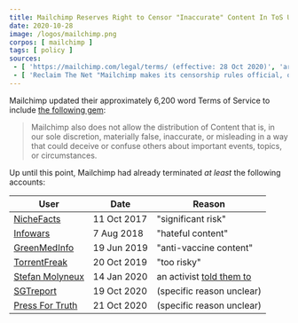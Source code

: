 ```yaml
---
title: Mailchimp Reserves Right to Censor "Inaccurate" Content In ToS Update
date: 2020-10-28
image: /logos/mailchimp.png
corpos: [ mailchimp ]
tags: [ policy ]
sources:
 - [ 'https://mailchimp.com/legal/terms/ (effective: 28 Oct 2020)', 'archive.is/spOEk' ]
 - [ 'Reclaim The Net "Mailchimp makes its censorship rules official, outlines right to ban users for “inaccurate” content" by Didi Rankovic (29 Oct 2020)', 'reclaimthenet.org/mailchimp-misinformation-censorship/' ]
---
```


Mailchimp updated their approximately 6,200 word Terms of
Service to include [the following gem](https://archive.is/spOEk#selection-2883.0-2883.230):

> Mailchimp also does not allow the distribution of Content that is, in our
> sole discretion, materially false, inaccurate, or misleading in a way that
> could deceive or confuse others about important events, topics, or
> circumstances.

Up until this point, Mailchimp had already terminated _at least_ the following
accounts:

| User | Date | Reason
|---|---|---|
| [NicheFacts](/e/mailchimp-bans-niche-facts/) | 11 Oct 2017 | "significant risk" |
| [Infowars](/e/mailchimp-linkedin-ban-infowars/) | 7 Aug 2018 | "hateful content" |
| [GreenMedInfo](/e/mailchimp-bans-greenmedinfo/) | 19 Jun 2019 | "anti-vaccine content" |
| [TorrentFreak](/e/mailchimp-bans-torrent-freak/) | 20 Oct 2019 | "too risky" |
| [Stefan Molyneux](/e/mailchimp-bans-stefan-molyneux/) | 14 Jan 2020 | an activist [told them to](https://archive.is/GE3n3) |
| [SGTreport](/e/mailchimp-bans-sgtreport/) | 19 Oct 2020 | (specific reason unclear) |
| [Press For Truth](/e/mailchimp-bans-press-for-truth/) | 21 Oct 2020 | (specific reason unclear) |
